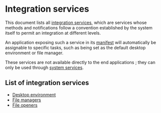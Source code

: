 # Integration services

This document lists all [integration services](../../services.md#types-of-services), which are services whose methods and notifications follow a convention established by the system itself to permit an integration at different levels.

An application exposing such a service in its [manifest](../../applications/manifest.md) will automatically be assignable to specific tasks, such as being set as the default desktop environment or file manager.

These services are not available directly to the end applications ; they can only be used through [system services](../../services/system/README.md).

## List of integration services

* [Desktop environment](desktop-environments.md)
* [File managers](file-managers.md)
* [File openers](file-openers.md)